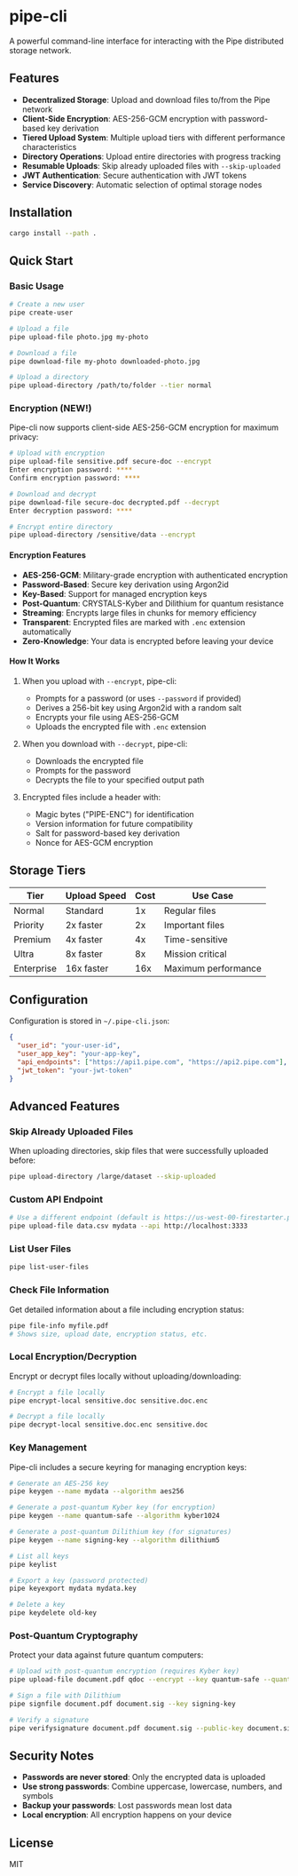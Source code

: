 # pipe-cli

A powerful command-line interface for interacting with the Pipe distributed storage network.

## Features

- **Decentralized Storage**: Upload and download files to/from the Pipe network
- **Client-Side Encryption**: AES-256-GCM encryption with password-based key derivation
- **Tiered Upload System**: Multiple upload tiers with different performance characteristics
- **Directory Operations**: Upload entire directories with progress tracking
- **Resumable Uploads**: Skip already uploaded files with `--skip-uploaded`
- **JWT Authentication**: Secure authentication with JWT tokens
- **Service Discovery**: Automatic selection of optimal storage nodes

## Installation

```bash
cargo install --path .
```

## Quick Start

### Basic Usage

```bash
# Create a new user
pipe create-user

# Upload a file
pipe upload-file photo.jpg my-photo

# Download a file
pipe download-file my-photo downloaded-photo.jpg

# Upload a directory
pipe upload-directory /path/to/folder --tier normal
```

### Encryption (NEW!)

Pipe-cli now supports client-side AES-256-GCM encryption for maximum privacy:

```bash
# Upload with encryption
pipe upload-file sensitive.pdf secure-doc --encrypt
Enter encryption password: ****
Confirm encryption password: ****

# Download and decrypt
pipe download-file secure-doc decrypted.pdf --decrypt
Enter decryption password: ****

# Encrypt entire directory
pipe upload-directory /sensitive/data --encrypt
```

#### Encryption Features

- **AES-256-GCM**: Military-grade encryption with authenticated encryption
- **Password-Based**: Secure key derivation using Argon2id
- **Key-Based**: Support for managed encryption keys
- **Post-Quantum**: CRYSTALS-Kyber and Dilithium for quantum resistance
- **Streaming**: Encrypts large files in chunks for memory efficiency
- **Transparent**: Encrypted files are marked with `.enc` extension automatically
- **Zero-Knowledge**: Your data is encrypted before leaving your device

#### How It Works

1. When you upload with `--encrypt`, pipe-cli:
   - Prompts for a password (or uses `--password` if provided)
   - Derives a 256-bit key using Argon2id with a random salt
   - Encrypts your file using AES-256-GCM
   - Uploads the encrypted file with `.enc` extension

2. When you download with `--decrypt`, pipe-cli:
   - Downloads the encrypted file
   - Prompts for the password
   - Decrypts the file to your specified output path

3. Encrypted files include a header with:
   - Magic bytes ("PIPE-ENC") for identification
   - Version information for future compatibility
   - Salt for password-based key derivation
   - Nonce for AES-GCM encryption

## Storage Tiers

| Tier | Upload Speed | Cost | Use Case |
|------|-------------|------|----------|
| Normal | Standard | 1x | Regular files |
| Priority | 2x faster | 2x | Important files |
| Premium | 4x faster | 4x | Time-sensitive |
| Ultra | 8x faster | 8x | Mission critical |
| Enterprise | 16x faster | 16x | Maximum performance |

## Configuration

Configuration is stored in `~/.pipe-cli.json`:

```json
{
  "user_id": "your-user-id",
  "user_app_key": "your-app-key",
  "api_endpoints": ["https://api1.pipe.com", "https://api2.pipe.com"],
  "jwt_token": "your-jwt-token"
}
```

## Advanced Features

### Skip Already Uploaded Files

When uploading directories, skip files that were successfully uploaded before:

```bash
pipe upload-directory /large/dataset --skip-uploaded
```

### Custom API Endpoint

```bash
# Use a different endpoint (default is https://us-west-00-firestarter.pipenetwork.com)
pipe upload-file data.csv mydata --api http://localhost:3333
```

### List User Files

```bash
pipe list-user-files
```

### Check File Information

Get detailed information about a file including encryption status:

```bash
pipe file-info myfile.pdf
# Shows size, upload date, encryption status, etc.
```

### Local Encryption/Decryption

Encrypt or decrypt files locally without uploading/downloading:

```bash
# Encrypt a file locally
pipe encrypt-local sensitive.doc sensitive.doc.enc

# Decrypt a file locally  
pipe decrypt-local sensitive.doc.enc sensitive.doc
```

### Key Management

Pipe-cli includes a secure keyring for managing encryption keys:

```bash
# Generate an AES-256 key
pipe keygen --name mydata --algorithm aes256

# Generate a post-quantum Kyber key (for encryption)
pipe keygen --name quantum-safe --algorithm kyber1024

# Generate a post-quantum Dilithium key (for signatures)
pipe keygen --name signing-key --algorithm dilithium5

# List all keys
pipe keylist

# Export a key (password protected)
pipe keyexport mydata mydata.key

# Delete a key
pipe keydelete old-key
```

### Post-Quantum Cryptography

Protect your data against future quantum computers:

```bash
# Upload with post-quantum encryption (requires Kyber key)
pipe upload-file document.pdf qdoc --encrypt --key quantum-safe --quantum

# Sign a file with Dilithium
pipe signfile document.pdf document.sig --key signing-key

# Verify a signature
pipe verifysignature document.pdf document.sig --public-key document.sig.pubkey
```

## Security Notes

- **Passwords are never stored**: Only the encrypted data is uploaded
- **Use strong passwords**: Combine uppercase, lowercase, numbers, and symbols
- **Backup your passwords**: Lost passwords mean lost data
- **Local encryption**: All encryption happens on your device

## License

MIT